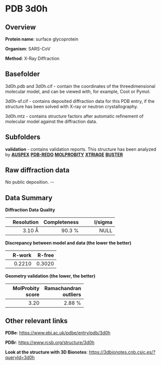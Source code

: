 # PDB 3d0h

## Overview

**Protein name**: surface glycoprotein

**Organism**: SARS-CoV

**Method**: X-Ray Diffraction

## Basefolder

3d0h.pdb and 3d0h.cif - contain the coordinates of the threedimensional molecular model, and can be viewed with, for example, Coot or Pymol.

3d0h-sf.cif - contains deposited diffraction data for this PDB entry, if the structure has been solved with X-ray or neutron crystallography.

3d0h.mtz - contains structure factors after automatic refinement of molecular model against the diffraction data.

## Subfolders





**validation** - contains validation reports. This structure has been analyzed by [**AUSPEX**](https://github.com/thorn-lab/coronavirus_structural_task_force/tree/master/pdb/surface_glycoprotein/SARS-CoV/3d0h/validation/auspex) [**PDB-REDO**](https://github.com/thorn-lab/coronavirus_structural_task_force/tree/master/pdb/surface_glycoprotein/SARS-CoV/3d0h/validation/pdb-redo) [**MOLPROBITY**](https://github.com/thorn-lab/coronavirus_structural_task_force/tree/master/pdb/surface_glycoprotein/SARS-CoV/3d0h/validation/molprobity) [**XTRIAGE**](https://github.com/thorn-lab/coronavirus_structural_task_force/blob/master/pdb/surface_glycoprotein/SARS-CoV/3d0h/validation/Xtriage_output.log) [**BUSTER**](https://www.globalphasing.com/buster/wiki/index.cgi?Covid19Pdb3D0H)

## Raw diffraction data

No public deposition. --<br> 

## Data Summary
**Diffraction Data Quality**

|   | Resolution | Completeness| I/sigma |
|---|-------------:|----------------:|--------------:|
|   |3.10 Å|90.3  %|<img width=50/>NULL |

**Discrepancy between model and data (the lower the better)**

|   | **R-work**| **R-free**   
|---|-------------:|----------------:|           
||  0.2210|  0.3020|

**Geometry validation (the lower, the better)**

|   |**MolProbity<br>score**| **Ramachandran<br>outliers** 
|---|-------------:|----------------:|
||  3.20|  2.88 %|

 

 



## Other relevant links 
**PDBe**:  https://www.ebi.ac.uk/pdbe/entry/pdb/3d0h
 
**PDBr**: https://www.rcsb.org/structure/3d0h 

**Look at the structure with 3D Bionotes**: https://3dbionotes.cnb.csic.es/?queryId=3d0h

